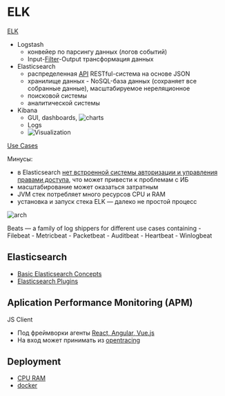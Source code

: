 # ELK 

[ELK](https://gitinsky.com/elkstack)
- Logstash 
	- конвейер по парсингу данных (логов событий) 
	- Input-[Filter](https://logz.io/blog/5-logstash-filter-plugins/)-Output трансформация данных 
- Elasticsearch
	- распределенная [API](https://www.elastic.co/guide/en/elasticsearch/reference/6.1/api-conventions.html) RESTful-система на основе JSON
	- хранилище данных - NoSQL-база данных (сохраняет все собранные данные), масштабируемое нереляционное 
	- поисковой системы
	- аналитической системы
- Kibana
	- GUI, dashboards, ![charts](https://dytvr9ot2sszz.cloudfront.net/wp-content/uploads/2021/04/fourth-elk-guide-edited.jpg)
	- Logs
	- ![Visualization](https://dytvr9ot2sszz.cloudfront.net/wp-content/uploads/2021/04/image15-edited.png)

[Use Cases](https://logz.io/learn/complete-guide-elk-stack/?utm_source=pocket_saves#common-pitfalls:~:text=guide%40logz.io-,Use%20Cases,-The%20ELK%20Stack)

Минусы:
- в Elasticsearch [нет встроенной системы авторизации и управления правами доступа](https://gitinsky.com/elkstack), что может привести к проблемам с ИБ
- масштабирование может оказаться затратным 
- JVM стек потребляет много ресурсов CPU и RAM
- установка и запуск стека ELK — далеко не простой процесс

![arch](https://dytvr9ot2sszz.cloudfront.net/wp-content/uploads/2021/04/Group-1207.jpg)

Beats — a family of log shippers for different use cases containing 
	- Filebeat
	- Metricbeat
	- Packetbeat
	- Auditbeat
	- Heartbeat
	- Winlogbeat

## Elasticsearch

- [Basic Elasticsearch Concepts](https://logz.io/learn/complete-guide-elk-stack/)
- [Elasticsearch Plugins](https://logz.io/learn/complete-guide-elk-stack/)

## Aplication Performance Monitoring (APM) 

JS Client
- Под фреймворки агенты [React, Angular, Vue.js](https://www.elastic.co/guide/en/apm/agent/rum-js/master/framework-integrations.html)
- На вход может принимать из [opentracing](https://www.elastic.co/guide/en/apm/agent/rum-js/master/opentracing.html)

## Deployment

- [CPU RAM](https://gitinsky.com/elkstack?utm_source=pocket_saves#:~:text=%D0%9F%D1%80%D0%B5%D0%B4%D0%B2%D0%B0%D1%80%D0%B8%D1%82%D0%B5%D0%BB%D1%8C%D0%BD%D1%8B%D0%B5%20%D1%82%D1%80%D0%B5%D0%B1%D0%BE%D0%B2%D0%B0%D0%BD%D0%B8%D1%8F)
- [docker](https://logz.io/blog/elk-stack-on-docker/)